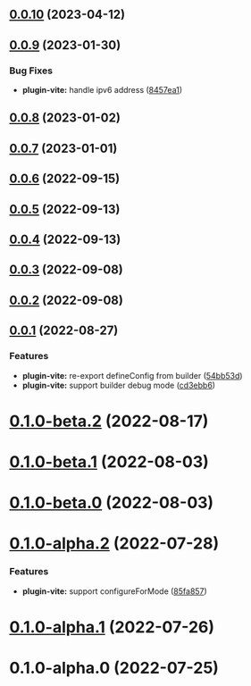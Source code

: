 ## [0.0.10](https://github.com/archergu/doubleshot/compare/plugin-vite@0.0.9...plugin-vite@0.0.10) (2023-04-12)



## [0.0.9](https://github.com/archergu/doubleshot/compare/plugin-vite@0.0.8...plugin-vite@0.0.9) (2023-01-30)


### Bug Fixes

* **plugin-vite:** handle ipv6 address ([8457ea1](https://github.com/archergu/doubleshot/commit/8457ea17a492b962795c5454a9638a862b795ae4))



## [0.0.8](https://github.com/archergu/doubleshot/compare/plugin-vite@0.0.7...plugin-vite@0.0.8) (2023-01-02)



## [0.0.7](https://github.com/archergu/doubleshot/compare/plugin-vite@0.0.6...plugin-vite@0.0.7) (2023-01-01)



## [0.0.6](https://github.com/archergu/doubleshot/compare/plugin-vite@0.0.5...plugin-vite@0.0.6) (2022-09-15)



## [0.0.5](https://github.com/archergu/doubleshot/compare/plugin-vite@0.0.4...plugin-vite@0.0.5) (2022-09-13)



## [0.0.4](https://github.com/archergu/doubleshot/compare/plugin-vite@0.0.3...plugin-vite@0.0.4) (2022-09-13)



## [0.0.3](https://github.com/archergu/doubleshot/compare/plugin-vite@0.0.2...plugin-vite@0.0.3) (2022-09-08)



## [0.0.2](https://github.com/archergu/doubleshot/compare/plugin-vite@0.0.1...plugin-vite@0.0.2) (2022-09-08)



## [0.0.1](https://github.com/archergu/doubleshot/compare/plugin-vite@0.1.0-beta.2...plugin-vite@0.0.1) (2022-08-27)


### Features

* **plugin-vite:** re-export defineConfig from builder ([54bb53d](https://github.com/archergu/doubleshot/commit/54bb53d1e0ea173d3e9ca742f5fee0b0d9f58492))
* **plugin-vite:** support builder debug mode ([cd3ebb6](https://github.com/archergu/doubleshot/commit/cd3ebb6667a46e64523704cef509a3f1df806e67))



# [0.1.0-beta.2](https://github.com/archergu/doubleshot/compare/plugin-vite@0.1.0-beta.1...plugin-vite@0.1.0-beta.2) (2022-08-17)



# [0.1.0-beta.1](https://github.com/archergu/doubleshot/compare/plugin-vite@0.1.0-beta.0...plugin-vite@0.1.0-beta.1) (2022-08-03)



# [0.1.0-beta.0](https://github.com/archergu/doubleshot/compare/plugin-vite@0.1.0-alpha.2...plugin-vite@0.1.0-beta.0) (2022-08-03)



# [0.1.0-alpha.2](https://github.com/archergu/doubleshot/compare/plugin-vite@0.1.0-alpha.1...plugin-vite@0.1.0-alpha.2) (2022-07-28)


### Features

* **plugin-vite:** support configureForMode ([85fa857](https://github.com/archergu/doubleshot/commit/85fa8570abc3d29adf2bae58d40c3b1ecedf288c))



# [0.1.0-alpha.1](https://github.com/archergu/doubleshot/compare/plugin-vite@0.1.0-alpha.0...plugin-vite@0.1.0-alpha.1) (2022-07-26)



# 0.1.0-alpha.0 (2022-07-25)



